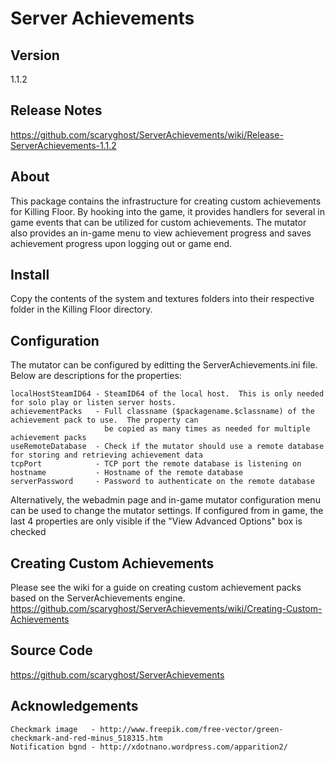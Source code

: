 Server Achievements
===============
## Version
1.1.2

## Release Notes
https://github.com/scaryghost/ServerAchievements/wiki/Release-ServerAchievements-1.1.2

## About
This package contains the infrastructure for creating custom achievements for Killing Floor.  By hooking into the game, 
it provides handlers for several in game events that can be utilized for custom achievements.  The mutator also provides 
an in-game menu to view achievement progress and saves achievement progress upon logging out or game end.

## Install
Copy the contents of the system and textures folders into their respective folder in the Killing Floor directory.  

## Configuration
The mutator can be configured by editting the ServerAchievements.ini file.  Below are descriptions for the properties:

    localHostSteamID64 - SteamID64 of the local host.  This is only needed for solo play or listen server hosts.
    achievementPacks   - Full classname ($packagename.$classname) of the achievement pack to use.  The property can 
                         be copied as many times as needed for multiple achievement packs
    useRemoteDatabase  - Check if the mutator should use a remote database for storing and retrieving achievement data
    tcpPort            - TCP port the remote database is listening on
    hostname           - Hostname of the remote database
    serverPassword     - Password to authenticate on the remote database
                         
Alternatively, the webadmin page and in-game mutator configuration menu can be used to change the mutator settings.  If 
configured from in game, the last 4 properties are only visible if the "View Advanced Options" box is checked

## Creating Custom Achievements
Please see the wiki for a guide on creating custom achievement packs based on the ServerAchievements engine.  
https://github.com/scaryghost/ServerAchievements/wiki/Creating-Custom-Achievements

## Source Code
https://github.com/scaryghost/ServerAchievements

## Acknowledgements
    Checkmark image   - http://www.freepik.com/free-vector/green-checkmark-and-red-minus_518315.htm
    Notification bgnd - http://xdotnano.wordpress.com/apparition2/

